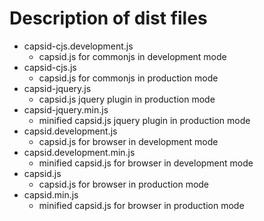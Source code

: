 # Description of dist files

- capsid-cjs.development.js
  - capsid.js for commonjs in development mode
- capsid-cjs.js
  - capsid.js for commonjs in production mode
- capsid-jquery.js
  - capsid.js jquery plugin in production mode
- capsid-jquery.min.js
  - minified capsid.js jquery plugin in production mode
- capsid.development.js
  - capsid.js for browser in development mode
- capsid.development.min.js
  - minified capsid.js for browser in development mode
- capsid.js
  - capsid.js for browser in production mode
- capsid.min.js
  - minified capsid.js for browser in production mode
